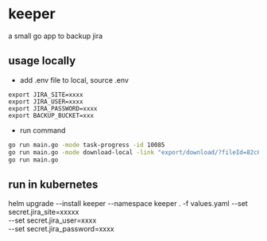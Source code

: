 # keeper
a small go app to backup jira

## usage locally
* add .env file to local, source .env
```.env
export JIRA_SITE=xxxx
export JIRA_USER=xxxx
export JIRA_PASSWORD=xxxx
export BACKUP_BUCKET=xxx
```
* run command
```sh
go run main.go -mode task-progress -id 10085
go run main.go -mode download-local -link "export/download/?fileId=82c61f81-e35e-4769-b1a7-3dba87b8e966"
go run main.go
```

## run in kubernetes
helm upgrade --install keeper --namespace keeper . -f values.yaml --set secret.jira_site=xxxxx \
 --set secret.jira_user=xxxx \
 --set secret.jira_password=xxxx
